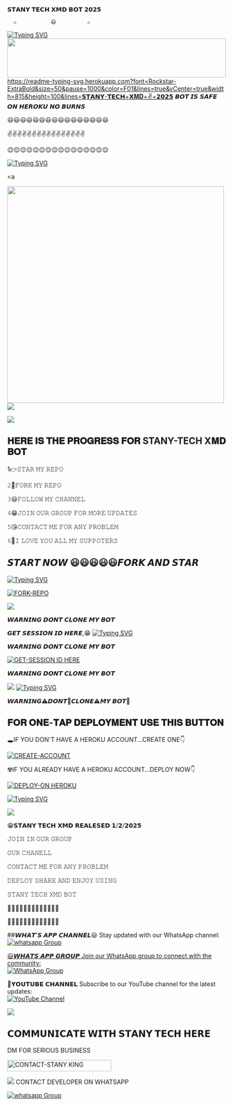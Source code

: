   𝗦𝗧𝗔𝗡𝗬 𝗧𝗘𝗖𝗛 𝗫𝗠𝗗 𝗕𝗢𝗧 𝟮𝟬𝟮𝟱

      ⚠️           😃          ⚠️



 [![Typing SVG](https://readme-typing-svg.herokuapp.com?font=Rockstar-ExtraBold&color=F01&lines=😃+𝗢𝗡+𝗔𝗜𝗥+𝟮𝟬𝟮𝟱+BY+𝗦𝗧𝗔𝗡𝗟𝗘𝗬+😃+✌️)](https://git.io/typing-svg)
<img src="https://i.imgur.com/dBaSKWF.gif" height="90" width="100%">
https://readme-typing-svg.herokuapp.com?font=Rockstar-ExtraBold&size=50&pause=1000&color=F01&lines=true&vCenter=true&width=815&height=100&lines=𝗦𝗧𝗔𝗡𝗬-𝗧𝗘𝗖𝗛+𝗫𝐌𝐃+✌️+𝟮𝟬𝟮𝟱
𝘽𝙊𝙏 𝙄𝙎 𝙎𝘼𝙁𝙀 𝙊𝙉 𝙃𝙀𝙍𝙊𝙆𝙐 𝙉𝙊 𝘽𝙐𝙍𝙉𝙎

😃😃😃😃😃😃😃😃😃😃😃😃😃😃😃😃

✌️✌️✌️✌️✌️✌️✌️✌️✌️✌️✌️✌️✌️✌️✌️✌️

😌😌😌😌😌😌😌😌😌😌😌😌😌😌😌😌

[![Typing SVG](https://readme-typing-svg.herokuapp.com?font=Rockstar-ExtraBold&size=50&pause=1000&color=F01&lines=true&vCenter=true&width=815&height=100&lines=𝗦𝗧𝗔𝗡𝗬-𝗧𝗘𝗖𝗛+𝗫𝐌𝐃+✌️+𝟮𝟬𝟮𝟱)](https://git.io/typing-svg) 

 <a 

<p align="centre"><img src="https://files.catbox.moe/c4svxo.jpg" width="500" heigh

<a><img src='https://i.imgur.com/LyHic3i.gif'/></a>


<a><img src='https://i.imgur.com/LyHic3i.gif'/></a>

## 𝐇𝐄𝐑𝐄 𝐈𝐒 𝐓𝐇𝐄 𝐏𝐑𝐎𝐆𝐑𝐄𝐒𝐒 𝐅𝐎𝐑 STANY-TECH X𝐌𝐃 𝐁𝐎𝐓 

1👉𝚂𝚃𝙰𝚁 𝙼𝚈 𝚁𝙴𝙿𝙾

𝟸🌝𝙵𝙾𝚁𝙺 𝙼𝚈 𝚁𝙴𝙿𝙾

𝟹😃𝙵𝙾𝙻𝙻𝙾𝚆 𝙼𝚈 𝙲𝙷𝙰𝙽𝙽𝙴𝙻

𝟺😁𝙹𝙾𝙸𝙽 𝙾𝚄𝚁 𝙶𝚁𝙾𝚄𝙿 𝙵𝙾𝚁 𝙼𝙾𝚁𝙴 𝚄𝙿𝙳𝙰𝚃𝙴𝚂

𝟻😘𝙲𝙾𝙽𝚃𝙰𝙲𝚃 𝙼𝙴 𝙵𝙾𝚁 𝙰𝙽𝚈 𝙿𝚁𝙾𝙱𝙻𝙴𝙼

𝟼🙏𝙸 𝙻𝙾𝚅𝙴 𝚈𝙾𝚄 𝙰𝙻𝙻 𝙼𝚈 𝚂𝚄𝙿𝙿𝙾𝚃𝙴𝚁𝚂


## 𝙎𝙏𝘼𝙍𝙏 𝙉𝙊𝙒 😃😃😃😃😃𝙁𝙊𝙍𝙆 𝘼𝙉𝘿 𝙎𝙏𝘼𝙍

  
[![Typing SVG](https://readme-typing-svg.herokuapp.com?font=Rockstar-ExtraBold&color=red+yellow&lines=𝗙𝗢𝗥𝗞+𝗔𝗡𝗗+𝗦𝗧𝗔𝗥+𝗥𝗘𝗣𝗢)](https://git.io/typing-svg)
 

  
   
   <a href="https://github.com/Stanking11/STANY-TECH-XMD/fork"><img title="FORK-REPO" src="https://img.shields.io/badge/FORK-REPO-h?color=red&style=for-the-badge&logo=tesla"/></a></p>


<a><img src='https://i.imgur.com/LyHic3i.gif'/></a>

𝙒𝘼𝙍𝙉𝙄𝙉𝙂 𝘿𝙊𝙉𝙏 𝘾𝙇𝙊𝙉𝙀 𝙈𝙔 𝘽𝙊𝙏
 
 𝙂𝙀𝙏 𝙎𝙀𝙎𝙎𝙄𝙊𝙉 𝙄𝘿 𝙃𝙀𝙍𝙀,😁
[![Typing SVG](https://readme-typing-svg.herokuapp.com?font=Rockstar-ExtraBold&color=red&lines=𝗦𝗘𝗦𝗦𝗜𝗢𝗡+𝗜𝗗+𝗦𝗜𝗧𝗘+𝗜𝗦+𝗛𝗘𝗥𝗘)](https://git.io/typing-svg)
 
𝙒𝘼𝙍𝙉𝙄𝙉𝙂 𝘿𝙊𝙉𝙏 𝘾𝙇𝙊𝙉𝙀 𝙈𝙔 𝘽𝙊𝙏

  <a href="https://enzo-md-sessions-generator-2.onrender.com/pair"><img title="GET-SESSION ID HERE" src="https://img.shields.io/badge/GET-SESSION ID HERE-h?color=red&style=for-the-badge&logo=nike"/></a></p>

𝙒𝘼𝙍𝙉𝙄𝙉𝙂 𝘿𝙊𝙉𝙏 𝘾𝙇𝙊𝙉𝙀 𝙈𝙔 𝘽𝙊𝙏
  
  <a><img src='https://i.imgur.com/LyHic3i.gif'/></a>
[![Typing SVG](https://readme-typing-svg.herokuapp.com?font=Rockstar-ExtraBold&color=blue&lines=𝐃𝐄𝐏𝐋𝐎𝐘+𝐎𝐍+𝐇𝐄𝐑𝐎𝐊𝐔)](https://git.io/typing-svg)


 𝙒𝘼𝙍𝙉𝙄𝙉𝙂⚠️𝘿𝙊𝙉𝙏🚫𝘾𝙇𝙊𝙉𝙀⚠️𝙈𝙔 𝘽𝙊𝙏🚫

 
## 𝐅𝐎𝐑 𝐎𝐍𝐄-𝐓𝐀𝐏 𝐃𝐄𝐏𝐋𝐎𝐘𝐌𝐄𝐍𝐓 𝐔𝐒𝐄 𝐓𝐇𝐈𝐒 𝐁𝐔𝐓𝐓𝐎𝐍

 🕳IF YOU DON'T HAVE A HEROKU ACCOUNT...CREATE ONE👇
   

   <a href="https://signup.heroku.com/"><img title="CREATE-ACCOUNT" src="https://img.shields.io/badge/CREATE-ACCOUNT-h?color=purple&style=for-the-badge&logo=heroku"/></a></p>

☢️IF YOU ALREADY HAVE A HEROKU ACCOUNT...DEPLOY NOW👇

<a href="https://dashboard.heroku.com/new?template=https://github.com/Stanking11/STANY-TECH-XMD"><img title="DEPLOY-ON HEROKU" src="https://img.shields.io/badge/DEPLOY-ON HEROKU-h?color=purple&style=for-the-badge&logo=heroku"/></a>

 
 [![Typing SVG](https://readme-typing-svg.herokuapp.com?font=Rockstar-ExtraBold&size=30&pause=800&color=0000FF&center=true&vCenter=true&width=815&height=60&lines=▭+▬+▭+▬+▭+▬+▭+▬+▭+▬+▭)](https://git.io/typing-svg) 

<a><img src='https://i.imgur.com/LyHic3i.gif'/></a>

😁𝗦𝗧𝗔𝗡𝗬 𝗧𝗘𝗖𝗛 𝗫𝗠𝗗 𝗥𝗘𝗔𝗟𝗘𝗦𝗘𝗗 𝟭/𝟮/𝟮𝟬𝟮𝟱

𝙹𝙾𝙸𝙽 𝙸𝙽 𝙾𝚄𝚁 𝙶𝚁𝙾𝚄𝙿

𝙾𝚄𝚁 𝙲𝙷𝙰𝙽𝙴𝙻𝙻

𝙲𝙾𝙽𝚃𝙰𝙲𝚃 𝙼𝙴 𝙵𝙾𝚁 𝙰𝙽𝚈 𝙿𝚁𝙾𝙱𝙻𝙴𝙼

𝙳𝙴𝙿𝙻𝙾𝚈 𝚂𝙷𝙰𝚁𝙴 𝙰𝙽𝙳 𝙴𝙽𝙹𝙾𝚈 𝚄𝚂𝙸𝙽𝙶

𝚂𝚃𝙰𝙽𝚈 𝚃𝙴𝙲𝙷 𝚇𝙼𝙳 𝙱𝙾𝚃

🚙🚙🚙🚙🚙🚙🚙🚙🚙🚙🚙🚙🚙

🚗🚗🚗🚗🚗🚗🚗🚗🚗🚗🚗🚗🚗

##𝙒𝙃𝘼𝙏'𝙎 𝘼𝙋𝙋 𝘾𝙃𝘼𝙉𝙉𝙀𝙇😃
Stay updated with our WhatsApp channel:<A href="https://whatsapp.com/channel/0029VaxKouY7tkj8NiPg0t45" target="_blank">
    <img alt="whatsapp Group" src="https://img.shields.io/badge/ STANY-TECH CHANNEL -25D366?style=for-the-badge&logo=whatsapp&logoColor=white" />

😃𝙒𝙃𝘼𝙏𝙎 𝘼𝙋𝙋 𝙂𝙍𝙊𝙐𝙋
Join our WhatsApp group to connect with the community:  
[![WhatsApp Group](https://img.shields.io/badge/Join%20WhatsApp-Group-green+yellow?style=for-the-badge)](https://chat.whatsapp.com/EqfFoV8zm7hGTux2P4nmbN)  

💪𝗬𝗢𝗨𝗧𝗨𝗕𝗘 𝗖𝗛𝗔𝗡𝗡𝗘𝗟 
Subscribe to our YouTube channel for the latest updates:  
[![YouTube Channel](https://img.shields.io/badge/YouTube-Subscribe-red?style=for-the-badge)](https://youtube.com/@stanleytechnology?si=jQO3LPtvE92aw4fi)

<a><img src='https://i.imgur.com/LyHic3i.gif'/></a>

## 𝗖𝗢𝗠𝗠𝗨𝗡𝗜𝗖𝗔𝗧𝗘 𝗪𝗜𝗧𝗛 𝗦𝗧𝗔𝗡𝗬 𝗧𝗘𝗖𝗛 𝗛𝗘𝗥𝗘
  DM FOR SERIOUS BUSINESS

   <a href="https://wa.link/0jgic1"><img title="CONTACT-STANY KING" src="https://img.shields.io/badge/CONTACT-𝗦𝗧𝗔𝗡𝗬 𝗞𝗜𝗡𝗚-H? color=yellow+green&style=for-the-badge&logo=audi" width="240" height="25.25"/></a></p>

<a><img src='https://i.imgur.com/LyHic3i.gif'/></a>
CONTACT DEVELOPER ON WHATSAPP 

<a href="https://wa.link/m6nj8d" target="_blank">
    <img alt="whatsapp Group" src="https://img.shields.io/badge/STANY TECH contact -25D366?style=for-the-badge&logo=whatsapp&logoColor=white" />

